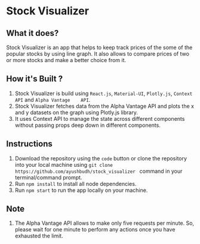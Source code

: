 # Stock Visualizer

## What it does?

Stock Visualizer is an app that helps to keep track prices of the some of the popular stocks by using line graph. It also allows to compare prices of two or more stocks and make a better choice from it. 

## How it's Built ?

<ol>
  <li>Stock Visualizer is build using <code>React.js</code>, <code>Material-UI</code>,  <code>Plotly.js</code>, <code>Context API</code> and <code>Alpha Vantage    API</code>.</li>
  <li>Stock Visualizer fetches data from the Alpha Vantage API and plots the x and y datasets on the graph using Plotly.js library.</li>
  <li>It uses Context API to manage the state across different components without passing props deep down in different components.</li>
</ol>

## Instructions

<ol>
  <li>Download the repository using the <code>code</code> button or clone the repository into your local machine using <code>git clone  https://github.com/ayushbudh/stock_visualizer </code> command in your terminal/command prompt.</li>
  <li>Run <code>npm install</code> to install all node dependencies.</li>
  <li>Run <code>npm start</code> to run the app locally on your machine.</li>
</ol>




## Note

1. The Alpha Vantage API allows to make only five requests per minute. So, please wait for one minute to perform any actions once you have exhausted the limit.


